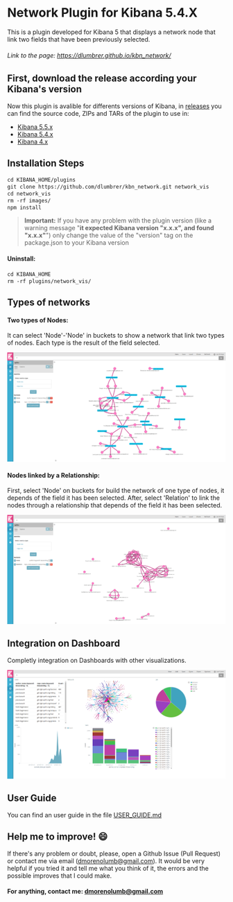 # Network Plugin for Kibana 5.4.X

This is a plugin developed for Kibana 5 that displays a network node that link two fields that have been previously selected.

###### Link to the page: https://dlumbrer.github.io/kbn_network/

## First, download the release according your Kibana's version

Now this plugin is avalible for differents versions of Kibana, in [releases](https://github.com/dlumbrer/kbn_network/releases "Go to releases!") you can find the source code, ZIPs and TARs of the plugin to use in:
* [Kibana 5.5.x](https://github.com/dlumbrer/kbn_network/releases/tag/5.5.X "Go to source")
* [Kibana 5.4.x](https://github.com/dlumbrer/kbn_network/releases/tag/5.4.X "Go to source")
* [Kibana 4.x](https://github.com/dlumbrer/kbn_network/releases/tag/Kibana-4.x "Go to source")

## Installation Steps

```
cd KIBANA_HOME/plugins
git clone https://github.com/dlumbrer/kbn_network.git network_vis
cd network_vis
rm -rf images/
npm install
```
> **Important:** If you have any problem with the plugin version (like a warning message "**it expected Kibana version "x.x.x", and found "x.x.x"**") only change the value of the "version" tag on the package.json to your Kibana version


#### Uninstall:
```
cd KIBANA_HOME
rm -rf plugins/network_vis/
```


## Types of networks

#### Two types of Nodes:

It can select 'Node'-'Node' in buckets to show a network that link two types of nodes. Each type is the result of the field selected.

![Screenshot](images/Easy.png)

#### Nodes linked by a Relationship:

First, select 'Node' on buckets for build the network of one type of nodes, it depends of the field it has been selected. After, select 'Relation' to link the nodes through a relationship that depends of the field it has been selected.

![Screenshot](images/Types.png)

## Integration on Dashboard

Completly integration on Dashboards with other visualizations.

![Screenshot](images/Dashboard.png)

## User Guide

You can find an user guide in the file [USER_GUIDE.md](https://github.com/dlumbrer/kbn_network/blob/master/USER_GUIDE.md "Go to the user guide!")

## Help me to improve! :smile:

If there's any problem or doubt, please, open a Github Issue (Pull Request) or contact me via email (dmorenolumb@gmail.com). It would be very helpful if you tried it and tell me what you think of it, the errors and the possible improves that I could make.


#### For anything, contact me: dmorenolumb@gmail.com
